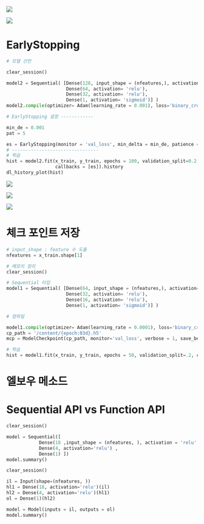 ![](https://i.imgur.com/NAtSPVe.png)

![](https://i.imgur.com/GSc80Nd.png)

# EarlyStopping
```python
# 모델 선언

clear_session()

model2 = Sequential( [Dense(128, input_shape = (nfeatures,), activation= 'relu'),
                      Dense(64, activation= 'relu'),
                      Dense(32, activation= 'relu'),
                      Dense(1, activation= 'sigmoid')] )
model2.compile(optimizer= Adam(learning_rate = 0.001), loss='binary_crossentropy')

# EarlyStopping 설정 ------------

min_de = 0.001
pat = 5

es = EarlyStopping(monitor = 'val_loss', min_delta = min_de, patience = pat)
# --------------------------------
# 학습
hist = model2.fit(x_train, y_train, epochs = 100, validation_split=0.2,
                  callbacks = [es]).history
dl_history_plot(hist)
```

![](https://i.imgur.com/2MaPZIl.png)

![](https://i.imgur.com/wDnaGJy.png)

![](https://i.imgur.com/8OBhlia.png)


# 체크 포인트 저장

```python
# input_shape : feature 수 도출
nfeatures = x_train.shape[1]  

# 메모리 정리
clear_session()

# Sequential 타입
model1 = Sequential( [Dense(64, input_shape = (nfeatures,), activation= 'relu'),
                      Dense(32, activation= 'relu'),
                      Dense(16, activation= 'relu'),
                      Dense(1, activation= 'sigmoid')] )

# 컴파일

model1.compile(optimizer= Adam(learning_rate = 0.0001), loss='binary_crossentropy')
cp_path = '/content/{epoch:03d}.h5'
mcp = ModelCheckpoint(cp_path, monitor='val_loss', verbose = 1, save_best_only=True)

# 학습
hist = model1.fit(x_train, y_train, epochs = 50, validation_split=.2, callbacks=[mcp]).history
```



# 엘보우 메소드


# Sequential API vs Function API
```python
clear_session()

model = Sequential([
            Dense(18 ,input_shape = (nfeatures, ), activation = 'relu' ),
            Dense(4, activation='relu') ,
            Dense(1) ])
model.summary()
```

```python
clear_session()

il = Input(shape=(nfeatures, ))
hl1 = Dense(18, activation='relu')(il)
hl2 = Dense(4, activation='relu')(hl1)
ol = Dense(1)(hl2)

model = Model(inputs = il, outputs = ol)
model.summary()
```